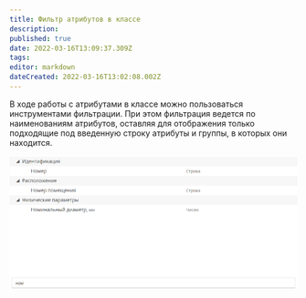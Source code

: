 ```yaml
---
title: Фильтр атрибутов в классе
description: 
published: true
date: 2022-03-16T13:09:37.309Z
tags: 
editor: markdown
dateCreated: 2022-03-16T13:02:08.002Z
---
```


В ходе работы с атрибутами в классе можно пользоваться инструментами фильтрации. При этом фильтрация ведется по наименованиям атрибутов, оставляя для отображения только подходящие под введенную строку атрибуты и группы, в которых они находится.

![image2016-8-5_17_21_0.png](/неосинтез/image2016-8-5_17_21_0.png)